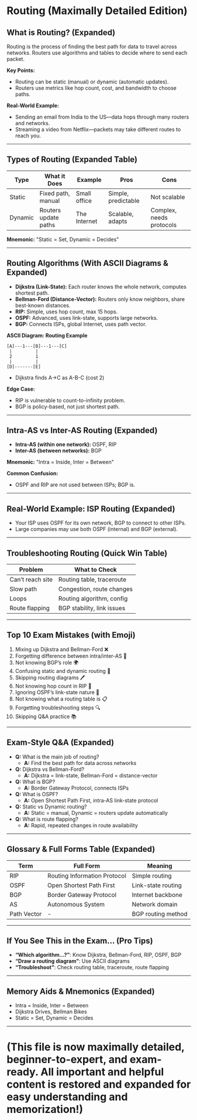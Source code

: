 # Routing (Maximally Detailed Edition)

## What is Routing? (Expanded)
Routing is the process of finding the best path for data to travel across networks. Routers use algorithms and tables to decide where to send each packet.

**Key Points:**
- Routing can be static (manual) or dynamic (automatic updates).
- Routers use metrics like hop count, cost, and bandwidth to choose paths.

**Real-World Example:**
- Sending an email from India to the US—data hops through many routers and networks.
- Streaming a video from Netflix—packets may take different routes to reach you.

---

## Types of Routing (Expanded Table)
| Type | What it Does | Example | Pros | Cons |
|------|--------------|---------|------|------|
| Static | Fixed path, manual | Small office | Simple, predictable | Not scalable |
| Dynamic | Routers update paths | The Internet | Scalable, adapts | Complex, needs protocols |

**Mnemonic:** "Static = Set, Dynamic = Decides"

---

## Routing Algorithms (With ASCII Diagrams & Expanded)
- **Dijkstra (Link-State):** Each router knows the whole network, computes shortest path.
- **Bellman-Ford (Distance-Vector):** Routers only know neighbors, share best-known distances.
- **RIP:** Simple, uses hop count, max 15 hops.
- **OSPF:** Advanced, uses link-state, supports large networks.
- **BGP:** Connects ISPs, global Internet, uses path vector.

**ASCII Diagram: Routing Example**
```
[A]---1---[B]---1---[C]
 |         |
 2         1
 |         |
[D]-------[E]
```
- Dijkstra finds A→C as A-B-C (cost 2)

**Edge Case:**
- RIP is vulnerable to count-to-infinity problem.
- BGP is policy-based, not just shortest path.

---

## Intra-AS vs Inter-AS Routing (Expanded)
- **Intra-AS (within one network):** OSPF, RIP
- **Inter-AS (between networks):** BGP

**Mnemonic:** "Intra = Inside, Inter = Between"

**Common Confusion:**
- OSPF and RIP are not used between ISPs; BGP is.

---

## Real-World Example: ISP Routing (Expanded)
- Your ISP uses OSPF for its own network, BGP to connect to other ISPs.
- Large companies may use both OSPF (internal) and BGP (external).

---

## Troubleshooting Routing (Quick Win Table)
| Problem | What to Check |
|---------|--------------|
| Can’t reach site | Routing table, traceroute |
| Slow path | Congestion, route changes |
| Loops | Routing algorithm, config |
| Route flapping | BGP stability, link issues |

---

## Top 10 Exam Mistakes (with Emoji)
1. Mixing up Dijkstra and Bellman-Ford ❌
2. Forgetting difference between intra/inter-AS 🧩
3. Not knowing BGP’s role 🌍
4. Confusing static and dynamic routing 🔄
5. Skipping routing diagrams 🖊️
6. Not knowing hop count in RIP 🧮
7. Ignoring OSPF’s link-state nature 🔗
8. Not knowing what a routing table is 📋
9. Forgetting troubleshooting steps 🔍
10. Skipping Q&A practice 📚

---

## Exam-Style Q&A (Expanded)
- **Q:** What is the main job of routing?
  - **A:** Find the best path for data across networks
- **Q:** Dijkstra vs Bellman-Ford?
  - **A:** Dijkstra = link-state, Bellman-Ford = distance-vector
- **Q:** What is BGP?
  - **A:** Border Gateway Protocol, connects ISPs
- **Q:** What is OSPF?
  - **A:** Open Shortest Path First, intra-AS link-state protocol
- **Q:** Static vs Dynamic routing?
  - **A:** Static = manual, Dynamic = routers update automatically
- **Q:** What is route flapping?
  - **A:** Rapid, repeated changes in route availability

---

## Glossary & Full Forms Table (Expanded)
| Term | Full Form | Meaning |
|------|-----------|---------|
| RIP | Routing Information Protocol | Simple routing |
| OSPF | Open Shortest Path First | Link-state routing |
| BGP | Border Gateway Protocol | Internet backbone |
| AS | Autonomous System | Network domain |
| Path Vector | - | BGP routing method |

---

## If You See This in the Exam… (Pro Tips)
- **“Which algorithm…?”**: Know Dijkstra, Bellman-Ford, RIP, OSPF, BGP
- **“Draw a routing diagram”**: Use ASCII diagrams
- **“Troubleshoot”**: Check routing table, traceroute, route flapping

---

## Memory Aids & Mnemonics (Expanded)
- Intra = Inside, Inter = Between
- Dijkstra Drives, Bellman Bikes
- Static = Set, Dynamic = Decides

---

# (This file is now maximally detailed, beginner-to-expert, and exam-ready. All important and helpful content is restored and expanded for easy understanding and memorization!) 